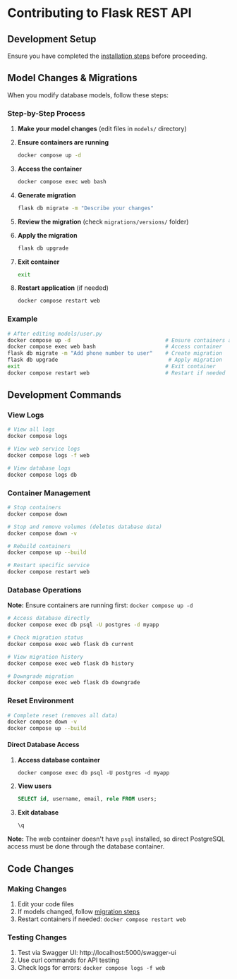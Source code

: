 # Contributing to Flask REST API

## Development Setup

Ensure you have completed the [installation steps](README#installation) before proceeding.

## Model Changes & Migrations

When you modify database models, follow these steps:

### Step-by-Step Process

1. **Make your model changes** (edit files in `models/` directory)

2. **Ensure containers are running**
   ```bash
   docker compose up -d
   ```

3. **Access the container**
   ```bash
   docker compose exec web bash
   ```

4. **Generate migration**
   ```bash
   flask db migrate -m "Describe your changes"
   ```

5. **Review the migration** (check `migrations/versions/` folder)

6. **Apply the migration**
   ```bash
   flask db upgrade
   ```

7. **Exit container**
   ```bash
   exit
   ```

8. **Restart application** (if needed)
   ```bash
   docker compose restart web
   ```

### Example
```bash
# After editing models/user.py
docker compose up -d                              # Ensure containers are running
docker compose exec web bash                      # Access container
flask db migrate -m "Add phone number to user"    # Create migration
flask db upgrade                                   # Apply migration
exit                                              # Exit container
docker compose restart web                        # Restart if needed
```

## Development Commands

### View Logs
```bash
# View all logs
docker compose logs

# View web service logs
docker compose logs -f web

# View database logs
docker compose logs db
```

### Container Management
```bash
# Stop containers
docker compose down

# Stop and remove volumes (deletes database data)
docker compose down -v

# Rebuild containers
docker compose up --build

# Restart specific service
docker compose restart web
```

### Database Operations
**Note:** Ensure containers are running first: `docker compose up -d`

```bash
# Access database directly
docker compose exec db psql -U postgres -d myapp

# Check migration status
docker compose exec web flask db current

# View migration history
docker compose exec web flask db history

# Downgrade migration
docker compose exec web flask db downgrade
```

### Reset Environment
```bash
# Complete reset (removes all data)
docker compose down -v
docker compose up --build
```

#### Direct Database Access

1. **Access database container**
   ```
   docker compose exec db psql -U postgres -d myapp
   ```

2. **View users**
   ```sql
   SELECT id, username, email, role FROM users;
   ```

3. **Exit database**
   ```sql
   \q
   ```
   
**Note:** The web container doesn't have `psql` installed, so direct PostgreSQL access must be done through the database container.

## Code Changes

### Making Changes
1. Edit your code files
2. If models changed, follow [migration steps](#model-changes--migrations)
3. Restart containers if needed: `docker compose restart web`

### Testing Changes
1. Test via Swagger UI: http://localhost:5000/swagger-ui
2. Use curl commands for API testing
3. Check logs for errors: `docker compose logs -f web`
